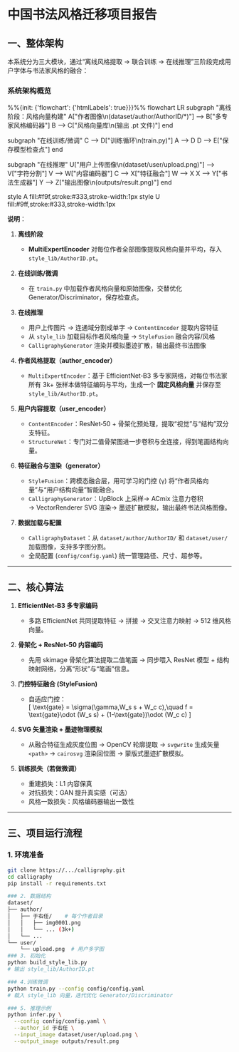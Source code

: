 # 中国书法风格迁移项目报告

## 一、整体架构

本系统分为三大模块，通过“离线风格提取 → 联合训练 → 在线推理”三阶段完成用户字体与书法家风格的融合：

### 系统架构概览

%%{init: {'flowchart': {'htmlLabels': true}}}%%
flowchart LR
  subgraph "离线阶段：风格向量构建"
    A["作者图像\n(dataset/author/AuthorID/*)"] --> B["多专家风格编码器"]
    B --> C["风格向量库\n(输出 .pt 文件)"]
  end

  subgraph "在线训练/微调"
    C --> D["训练循环\n(train.py)"]
    A --> D
    D --> E["保存模型检查点"]
  end

  subgraph "在线推理"
    U["用户上传图像\n(dataset/user/upload.png)"] --> V["字符分割"]
    V --> W["内容编码器"]
    C --> X["特征融合"]
    W --> X
    X --> Y["书法生成器"]
    Y --> Z["输出图像\n(outputs/result.png)"]
  end

  style A fill:#f9f,stroke:#333,stroke-width:1px
  style U fill:#9ff,stroke:#333,stroke-width:1px

**说明**：

1. **离线阶段**  
   - **MultiExpertEncoder** 对每位作者全部图像提取风格向量并平均，存入 `style_lib/AuthorID.pt`。  
2. **在线训练/微调**  
   - 在 `train.py` 中加载作者风格向量和原始图像，交替优化 Generator/Discriminator，保存检查点。  
3. **在线推理**  
   - 用户上传图片 → 连通域分割成单字 → `ContentEncoder` 提取内容特征  
   - 从 `style_lib` 加载目标作者风格向量 → `StyleFusion` 融合内容/风格  
   - `CalligraphyGenerator` 渲染并模拟墨迹扩散，输出最终书法图像  


1. **作者风格提取（author_encoder）**  
   - `MultiExpertEncoder`：基于 EfficientNet‐B3 多专家网络，对每位书法家所有 3k+ 张样本做特征编码与平均，生成一个 **固定风格向量** 并保存至 `style_lib/AuthorID.pt`。

2. **用户内容提取（user_encoder）**  
   - `ContentEncoder`：ResNet‑50 + 骨架化预处理，提取“视觉”与“结构”双分支特征。  
   - `StructureNet`：专门对二值骨架图进一步卷积与全连接，得到笔画结构向量。

3. **特征融合与渲染（generator）**  
   - `StyleFusion`：跨模态融合层，用可学习的门控 (γ) 将“作者风格向量”与“用户结构向量”智能融合。  
   - `CalligraphyGenerator`：UpBlock 上采样→ ACmix 注意力卷积→ VectorRenderer SVG 渲染→ 墨迹扩散模拟，输出最终书法风格图像。

4. **数据加载与配置**  
   - `CalligraphyDataset`：从 `dataset/author/AuthorID/` 和 `dataset/user/` 加载图像，支持多字图分割。  
   - 全局配置 (`config/config.yaml`) 统一管理路径、尺寸、超参等。

---
  
## 二、核心算法

1. **EfficientNet‐B3 多专家编码**  
   - 多路 EfficientNet 共同提取特征 → 拼接 → 交叉注意力映射 → 512 维风格向量。

2. **骨架化 + ResNet‑50 内容编码**  
   - 先用 skimage 骨架化算法提取二值笔画 → 同步喂入 ResNet 模型 + 结构映射网络，分离“形状”与“笔画”信息。

3. **门控特征融合 (StyleFusion)**  
   - 自适应门控：  
     \[
       \text{gate} = \sigma(\gamma\,W_s s + W_c c),\quad
       f = \text{gate}\odot (W_s s) + (1-\text{gate})\odot (W_c c)
     \]

4. **SVG 矢量渲染 + 墨迹物理模拟**  
   - 从融合特征生成灰度位图 → OpenCV 轮廓提取 → `svgwrite` 生成矢量 `<path>` → `cairosvg` 渲染回位图 → 蒙版式墨迹扩散模拟。

5. **训练损失（若做微调）**  
   - 重建损失：L1 内容保真  
   - 对抗损失：GAN 提升真实感（可选）  
   - 风格一致损失：风格编码器输出一致性

---

## 三、项目运行流程

### 1. 环境准备  
```bash
git clone https://.../calligraphy.git
cd calligraphy
pip install -r requirements.txt  

### 2. 数据结构  
dataset/
├── author/
│   ├── 于右任/    # 每个作者目录
│   │   ├── img0001.png
│   │   └── ... (3k+)
│   └── ... 
└── user/
    └── upload.png  # 用户多字图  
### 3. 初始化
python build_style_lib.py
# 输出 style_lib/AuthorID.pt

### 4.训练微调
python train.py --config config/config.yaml
# 载入 style_lib 向量，迭代优化 Generator/Discriminator

### 5. 推理示例
python infer.py \
  --config config/config.yaml \
  --author_id 于右任 \
  --input_image dataset/user/upload.png \
  --output_image outputs/result.png

